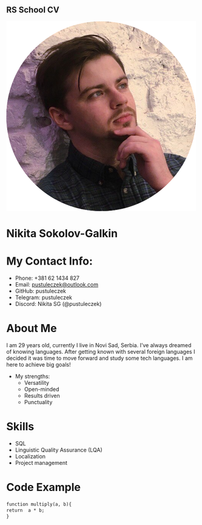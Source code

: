## RS School CV

![CV profile picture](profile-picture.png)

# Nikita Sokolov-Galkin

# My Contact Info:
* Phone: +381 62 1434 827
* Email: pustuleczek@outlook.com
* GitHub: pustuleczek
* Telegram: pustuleczek
* Discord: Nikita SG (@pustuleczek)

# About Me

I am 29 years old, currently I live in Novi Sad, Serbia. I’ve always dreamed of knowing languages. After getting known with several foreign languages I decided it was time to move forward and study some tech languages. I am here to achieve big goals!
* My strengths:
    - Versatility
    - Open-minded
    - Results driven
    - Punctuality

# Skills
* SQL
* Linguistic Quality Assurance (LQA) 
* Localization
* Project management

# Code Example

```
function multiply(a, b){
return  a * b;
}
```
